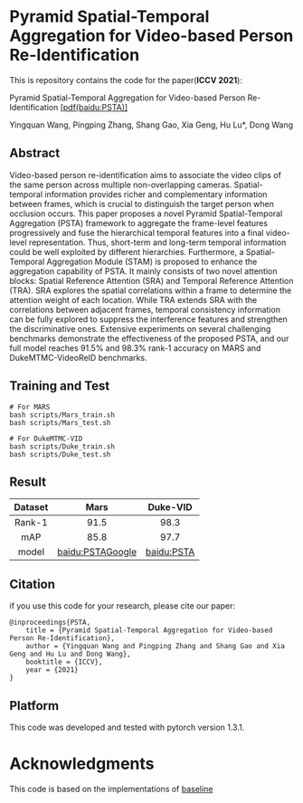 # Pyramid Spatial-Temporal Aggregation for Video-based Person Re-Identification


This is repository contains the code for the paper(**ICCV 2021**):

Pyramid Spatial-Temporal Aggregation for Video-based Person Re-Identification [[pdf(baidu:PSTA)]](https://pan.baidu.com/s/1UvH70mDUq84m2M6Pxg3Nqw)

Yingquan Wang, Pingping Zhang, Shang Gao, Xia Geng, Hu Lu*, Dong Wang

## Abstract
Video-based person re-identification aims to associate the video clips of the same person across multiple non-overlapping cameras. Spatial-temporal information provides richer and complementary information between frames, which is crucial to distinguish the target person when occlusion occurs. This paper proposes a novel Pyramid Spatial-Temporal Aggregation (PSTA) framework to aggregate the frame-level features progressively and fuse the hierarchical temporal features into a final video-level representation. Thus, short-term and long-term temporal information could be well exploited by different hierarchies. Furthermore, a Spatial-Temporal Aggregation Module (STAM) is proposed to enhance the aggregation capability of PSTA. It mainly consists of two novel attention blocks: Spatial Reference Attention (SRA) and Temporal Reference Attention (TRA). SRA explores the spatial correlations within a frame to determine the attention weight of each location. While TRA extends SRA with the correlations between adjacent frames, temporal consistency information can be fully explored to suppress the interference features and strengthen the discriminative ones. Extensive experiments on several challenging benchmarks demonstrate the effectiveness of the proposed PSTA, and our full model reaches 91.5% and 98.3% rank-1 accuracy on MARS and DukeMTMC-VideoReID benchmarks.

## Training and Test

```
# For MARS
bash scripts/Mars_train.sh 
bash scripts/Mars_test.sh
```

```
# For DukeMTMC-VID
bash scripts/Duke_train.sh
bash scripts/Duke_test.sh
```

## Result
|Dataset | Mars | Duke-VID |
|:--:|:--:|:--:|
|Rank-1|91.5|98.3|
|mAP|85.8|97.7|
|model|[baidu:PSTA](https://pan.baidu.com/s/1Cwj6TGzInDdOJ9Kcs7S9Iw)[Google](https://drive.google.com/file/d/1qI9-CjIW3REiumCp05OmlFbI6G2A0jlz/view?usp=sharing)|[baidu:PSTA](https://pan.baidu.com/s/1hR33gjd6R27Nwn0s4fGShQ)|


## Citation 

if you use this code for your research, please cite our paper:

```
@inproceedings{PSTA,
	title = {Pyramid Spatial-Temporal Aggregation for Video-based Person Re-Identification},
	author = {Yingquan Wang and Pingping Zhang and Shang Gao and Xia Geng and Hu Lu and Dong Wang},
	booktitle = {ICCV},
	year = {2021}
}
```



## Platform

This code was developed and tested with pytorch version 1.3.1.

# Acknowledgments

This code is based on the implementations of [baseline](https://github.com/yuange250/not_so_strong_baseline_for_video_based_person_reID)

